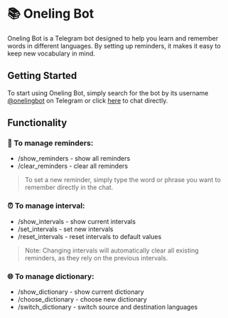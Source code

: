 # 📚 Oneling Bot

Oneling Bot is a Telegram bot designed to help you learn and remember words in different languages. By setting up reminders, it makes it easy to keep new vocabulary in mind.

## Getting Started

To start using Oneling Bot, simply search for the bot by its username [@onelingbot](https://t.me/onelingbot) on Telegram or click [here](https://t.me/onelingbot) to chat directly.

## Functionality

### 🔔 To manage reminders:
- /show_reminders - show all reminders
- /clear_reminders - clear all reminders

> To set a new reminder, simply type the word or phrase you want to remember directly in the chat.

### ⏰ To manage interval:
- /show_intervals - show current intervals
- /set_intervals - set new intervals
- /reset_intervals - reset intervals to default values
  
> Note: Changing intervals will automatically clear all existing reminders, as they rely on the previous intervals.

### 🌐 To manage dictionary:
- /show_dictionary - show current dictionary
- /choose_dictionary - choose new dictionary
- /switch_dictionary - switch source and destination languages